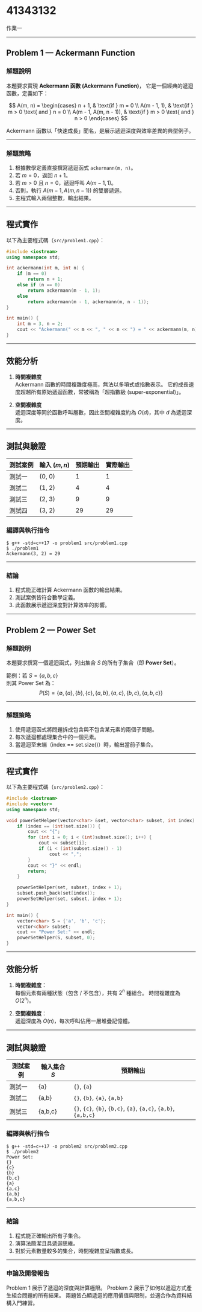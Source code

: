 # 41343132

作業一

---

## Problem 1 — Ackermann Function

### 解題說明

本題要求實現 **Ackermann 函數 (Ackermann Function)**，
它是一個經典的遞迴函數，定義如下：

$$
A(m, n) =
\begin{cases}
n + 1, & \text{if } m = 0 \\
A(m - 1, 1), & \text{if } m > 0 \text{ and } n = 0 \\
A(m - 1, A(m, n - 1)), & \text{if } m > 0 \text{ and } n > 0
\end{cases}
$$

Ackermann 函數以「快速成長」聞名，是展示遞迴深度與效率差異的典型例子。

---

### 解題策略

1. 根據數學定義直接撰寫遞迴函式 `ackermann(m, n)`。
2. 若 $m=0$，返回 $n+1$。
3. 若 $m>0$ 且 $n=0$，遞迴呼叫 $A(m-1, 1)$。
4. 否則，執行 $A(m-1, A(m, n-1))$ 的雙層遞迴。
5. 主程式輸入兩個整數，輸出結果。

---

## 程式實作

以下為主要程式碼（`src/problem1.cpp`）：

```cpp
#include <iostream>
using namespace std;

int ackermann(int m, int n) {
    if (m == 0)
        return n + 1;
    else if (n == 0)
        return ackermann(m - 1, 1);
    else
        return ackermann(m - 1, ackermann(m, n - 1));
}

int main() {
    int m = 3, n = 2;
    cout << "Ackermann(" << m << ", " << n << ") = " << ackermann(m, n) << '\n';
}
```

---

## 效能分析

1. **時間複雜度**  
   Ackermann 函數的時間複雜度極高，無法以多項式或指數表示。
   它的成長速度超越所有原始遞迴函數，常被稱為「超指數級 (super-exponential)」。

2. **空間複雜度**  
   遞迴深度等同於函數呼叫層數，因此空間複雜度約為 $O(d)$，其中 $d$ 為遞迴深度。

---

## 測試與驗證

| 測試案例 | 輸入 $(m, n)$ | 預期輸出 | 實際輸出 |
|-----------|----------------|------------|-----------|
| 測試一 | (0, 0) | 1 | 1 |
| 測試二 | (1, 2) | 4 | 4 |
| 測試三 | (2, 3) | 9 | 9 |
| 測試四 | (3, 2) | 29 | 29 |

### 編譯與執行指令

```shell
$ g++ -std=c++17 -o problem1 src/problem1.cpp
$ ./problem1
Ackermann(3, 2) = 29
```

---

### 結論

1. 程式能正確計算 Ackermann 函數的輸出結果。
2. 測試案例皆符合數學定義。
3. 此函數展示遞迴深度對計算效率的影響。

---

## Problem 2 — Power Set

### 解題說明

本題要求撰寫一個遞迴函式，列出集合 $S$ 的所有子集合（即 **Power Set**）。

範例：若 $S = \{a,b,c\}$  
則其 Power Set 為：
$$
P(S) = \{\emptyset, \{a\}, \{b\}, \{c\}, \{a,b\}, \{a,c\}, \{b,c\}, \{a,b,c\}\}
$$

---

### 解題策略

1. 使用遞迴函式將問題拆成包含與不包含某元素的兩個子問題。
2. 每次遞迴都處理集合中的一個元素。
3. 當遞迴至末端（index == set.size()）時，輸出當前子集合。

---

## 程式實作

以下為主要程式碼（`src/problem2.cpp`）：

```cpp
#include <iostream>
#include <vector>
using namespace std;

void powerSetHelper(vector<char> &set, vector<char> subset, int index) {
    if (index == (int)set.size()) {
        cout << "{";
        for (int i = 0; i < (int)subset.size(); i++) {
            cout << subset[i];
            if (i < (int)subset.size() - 1)
                cout << ",";
        }
        cout << "}" << endl;
        return;
    }

    powerSetHelper(set, subset, index + 1);
    subset.push_back(set[index]);
    powerSetHelper(set, subset, index + 1);
}

int main() {
    vector<char> S = {'a', 'b', 'c'};
    vector<char> subset;
    cout << "Power Set:" << endl;
    powerSetHelper(S, subset, 0);
}
```

---

## 效能分析

1. **時間複雜度**：  
   每個元素有兩種狀態（包含 / 不包含），共有 $2^n$ 種組合。
   時間複雜度為 $O(2^n)$。

2. **空間複雜度**：  
   遞迴深度為 $O(n)$，每次呼叫佔用一層堆疊記憶體。

---

## 測試與驗證

| 測試案例 | 輸入集合 $S$ | 預期輸出 |
|-----------|----------------|-----------|
| 測試一 | \{a\} | `{}`, `{a}` |
| 測試二 | \{a,b\} | `{}`, `{b}`, `{a}`, `{a,b}` |
| 測試三 | \{a,b,c\} | `{}`, `{c}`, `{b}`, `{b,c}`, `{a}`, `{a,c}`, `{a,b}`, `{a,b,c}` |

### 編譯與執行指令

```shell
$ g++ -std=c++17 -o problem2 src/problem2.cpp
$ ./problem2
Power Set:
{}
{c}
{b}
{b,c}
{a}
{a,c}
{a,b}
{a,b,c}
```

---

### 結論

1. 程式能正確輸出所有子集合。
2. 演算法簡潔且具遞迴思維。
3. 對於元素數量較多的集合，時間複雜度呈指數成長。

---

### 申論及開發報告

Problem 1 展示了遞迴的深度與計算極限。
Problem 2 展示了如何以遞迴方式產生組合問題的所有結果。
兩題皆凸顯遞迴的應用價值與限制，並適合作為資料結構入門練習。
